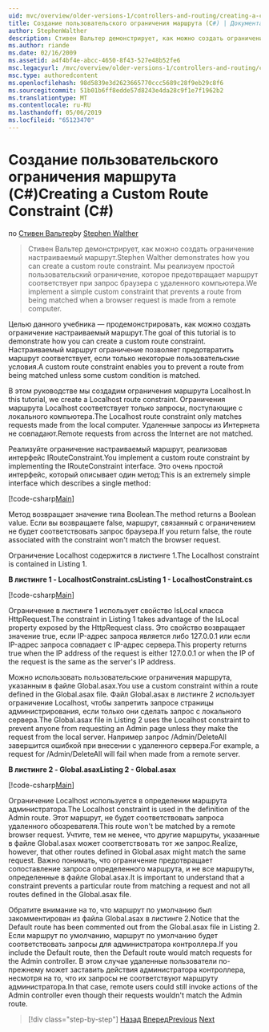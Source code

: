```yaml
---
uid: mvc/overview/older-versions-1/controllers-and-routing/creating-a-custom-route-constraint-cs
title: Создание пользовательского ограничения маршрута (C#) | Документация Майкрософт
author: StephenWalther
description: Стивен Вальтер демонстрирует, как можно создать ограничение настраиваемый маршрут. Мы реализуем простой пользовательский ограничение, которое запрещает маршрут соответствует w...
ms.author: riande
ms.date: 02/16/2009
ms.assetid: a4f4bf4e-abcc-4650-8f43-527e48b52fe6
msc.legacyurl: /mvc/overview/older-versions-1/controllers-and-routing/creating-a-custom-route-constraint-cs
msc.type: authoredcontent
ms.openlocfilehash: 98d5839e3d2623665770ccc5689c28f9eb29c8f6
ms.sourcegitcommit: 51b01b6ff8edde57d8243e4da28c9f1e7f1962b2
ms.translationtype: MT
ms.contentlocale: ru-RU
ms.lasthandoff: 05/06/2019
ms.locfileid: "65123470"
---
```

# <a name="creating-a-custom-route-constraint-c"></a><span data-ttu-id="b1d3e-104">Создание пользовательского ограничения маршрута (C#)</span><span class="sxs-lookup"><span data-stu-id="b1d3e-104">Creating a Custom Route Constraint (C#)</span></span>

<span data-ttu-id="b1d3e-105">по [Стивен Вальтер](https://github.com/StephenWalther)</span><span class="sxs-lookup"><span data-stu-id="b1d3e-105">by [Stephen Walther](https://github.com/StephenWalther)</span></span>

> <span data-ttu-id="b1d3e-106">Стивен Вальтер демонстрирует, как можно создать ограничение настраиваемый маршрут.</span><span class="sxs-lookup"><span data-stu-id="b1d3e-106">Stephen Walther demonstrates how you can create a custom route constraint.</span></span> <span data-ttu-id="b1d3e-107">Мы реализуем простой пользовательский ограничение, которое предотвращает маршрут соответствует при запрос браузера с удаленного компьютера.</span><span class="sxs-lookup"><span data-stu-id="b1d3e-107">We implement a simple custom constraint that prevents a route from being matched when a browser request is made from a remote computer.</span></span>

<span data-ttu-id="b1d3e-108">Целью данного учебника — продемонстрировать, как можно создать ограничение настраиваемый маршрут.</span><span class="sxs-lookup"><span data-stu-id="b1d3e-108">The goal of this tutorial is to demonstrate how you can create a custom route constraint.</span></span> <span data-ttu-id="b1d3e-109">Настраиваемый маршрут ограничение позволяет предотвратить маршрут соответствует, если только некоторые пользовательские условия.</span><span class="sxs-lookup"><span data-stu-id="b1d3e-109">A custom route constraint enables you to prevent a route from being matched unless some custom condition is matched.</span></span>

<span data-ttu-id="b1d3e-110">В этом руководстве мы создадим ограничения маршрута Localhost.</span><span class="sxs-lookup"><span data-stu-id="b1d3e-110">In this tutorial, we create a Localhost route constraint.</span></span> <span data-ttu-id="b1d3e-111">Ограничения маршрута Localhost соответствует только запросы, поступающие с локального компьютера.</span><span class="sxs-lookup"><span data-stu-id="b1d3e-111">The Localhost route constraint only matches requests made from the local computer.</span></span> <span data-ttu-id="b1d3e-112">Удаленные запросы из Интернета не совпадают.</span><span class="sxs-lookup"><span data-stu-id="b1d3e-112">Remote requests from across the Internet are not matched.</span></span>

<span data-ttu-id="b1d3e-113">Реализуйте ограничение настраиваемый маршрут, реализовав интерфейс IRouteConstraint.</span><span class="sxs-lookup"><span data-stu-id="b1d3e-113">You implement a custom route constraint by implementing the IRouteConstraint interface.</span></span> <span data-ttu-id="b1d3e-114">Это очень простой интерфейс, который описывает один метод:</span><span class="sxs-lookup"><span data-stu-id="b1d3e-114">This is an extremely simple interface which describes a single method:</span></span>

[!code-csharp[Main](creating-a-custom-route-constraint-cs/samples/sample1.cs)]

<span data-ttu-id="b1d3e-115">Метод возвращает значение типа Boolean.</span><span class="sxs-lookup"><span data-stu-id="b1d3e-115">The method returns a Boolean value.</span></span> <span data-ttu-id="b1d3e-116">Если вы возвращаете false, маршрут, связанный с ограничением не будет соответствовать запрос браузера.</span><span class="sxs-lookup"><span data-stu-id="b1d3e-116">If you return false, the route associated with the constraint won't match the browser request.</span></span>

<span data-ttu-id="b1d3e-117">Ограничение Localhost содержится в листинге 1.</span><span class="sxs-lookup"><span data-stu-id="b1d3e-117">The Localhost constraint is contained in Listing 1.</span></span>

<span data-ttu-id="b1d3e-118">**В листинге 1 - LocalhostConstraint.cs**</span><span class="sxs-lookup"><span data-stu-id="b1d3e-118">**Listing 1 - LocalhostConstraint.cs**</span></span>

[!code-csharp[Main](creating-a-custom-route-constraint-cs/samples/sample2.cs)]

<span data-ttu-id="b1d3e-119">Ограничение в листинге 1 использует свойство IsLocal класса HttpRequest.</span><span class="sxs-lookup"><span data-stu-id="b1d3e-119">The constraint in Listing 1 takes advantage of the IsLocal property exposed by the HttpRequest class.</span></span> <span data-ttu-id="b1d3e-120">Это свойство возвращает значение true, если IP-адрес запроса является либо 127.0.0.1 или если IP-адрес запроса совпадает с IP-адрес сервера.</span><span class="sxs-lookup"><span data-stu-id="b1d3e-120">This property returns true when the IP address of the request is either 127.0.0.1 or when the IP of the request is the same as the server's IP address.</span></span>

<span data-ttu-id="b1d3e-121">Можно использовать пользовательские ограничения маршрута, указанным в файле Global.asax.</span><span class="sxs-lookup"><span data-stu-id="b1d3e-121">You use a custom constraint within a route defined in the Global.asax file.</span></span> <span data-ttu-id="b1d3e-122">Файл Global.asax в листинге 2 использует ограничение Localhost, чтобы запретить запросе страницы администрирования, если только они сделать запрос с локального сервера.</span><span class="sxs-lookup"><span data-stu-id="b1d3e-122">The Global.asax file in Listing 2 uses the Localhost constraint to prevent anyone from requesting an Admin page unless they make the request from the local server.</span></span> <span data-ttu-id="b1d3e-123">Например запрос /Admin/DeleteAll завершится ошибкой при внесении с удаленного сервера.</span><span class="sxs-lookup"><span data-stu-id="b1d3e-123">For example, a request for /Admin/DeleteAll will fail when made from a remote server.</span></span>

<span data-ttu-id="b1d3e-124">**В листинге 2 - Global.asax**</span><span class="sxs-lookup"><span data-stu-id="b1d3e-124">**Listing 2 - Global.asax**</span></span>

[!code-csharp[Main](creating-a-custom-route-constraint-cs/samples/sample3.cs)]

<span data-ttu-id="b1d3e-125">Ограничение Localhost используется в определении маршрута администратора.</span><span class="sxs-lookup"><span data-stu-id="b1d3e-125">The Localhost constraint is used in the definition of the Admin route.</span></span> <span data-ttu-id="b1d3e-126">Этот маршрут, не будет соответствовать запроса удаленного обозревателя.</span><span class="sxs-lookup"><span data-stu-id="b1d3e-126">This route won't be matched by a remote browser request.</span></span> <span data-ttu-id="b1d3e-127">Учтите, тем не менее, что другие маршруты, указанные в файле Global.asax может соответствовать тот же запрос.</span><span class="sxs-lookup"><span data-stu-id="b1d3e-127">Realize, however, that other routes defined in Global.asax might match the same request.</span></span> <span data-ttu-id="b1d3e-128">Важно понимать, что ограничение предотвращает сопоставление запроса определенного маршрута, и не все маршруты, определенные в файле Global.asax.</span><span class="sxs-lookup"><span data-stu-id="b1d3e-128">It is important to understand that a constraint prevents a particular route from matching a request and not all routes defined in the Global.asax file.</span></span>

<span data-ttu-id="b1d3e-129">Обратите внимание на то, что маршрут по умолчанию был закомментирован из файла Global.asax в листинге 2.</span><span class="sxs-lookup"><span data-stu-id="b1d3e-129">Notice that the Default route has been commented out from the Global.asax file in Listing 2.</span></span> <span data-ttu-id="b1d3e-130">Если маршрут по умолчанию, маршрут по умолчанию будет соответствовать запросы для администратора контроллера.</span><span class="sxs-lookup"><span data-stu-id="b1d3e-130">If you include the Default route, then the Default route would match requests for the Admin controller.</span></span> <span data-ttu-id="b1d3e-131">В этом случае удаленные пользователи по-прежнему может заставить действия администратора контроллера, несмотря на то, что их запросы не соответствуют маршруту администратора.</span><span class="sxs-lookup"><span data-stu-id="b1d3e-131">In that case, remote users could still invoke actions of the Admin controller even though their requests wouldn't match the Admin route.</span></span>

> [!div class="step-by-step"]
> <span data-ttu-id="b1d3e-132">[Назад](creating-a-route-constraint-cs.md)
> [Вперед](asp-net-mvc-controller-overview-vb.md)</span><span class="sxs-lookup"><span data-stu-id="b1d3e-132">[Previous](creating-a-route-constraint-cs.md)
[Next](asp-net-mvc-controller-overview-vb.md)</span></span>
